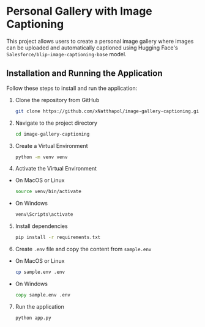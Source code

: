 # Personal Gallery with Image Captioning

This project allows users to create a personal image gallery where images can be uploaded and automatically captioned using Hugging Face's `Salesforce/blip-image-captioning-base` model.

## Installation and Running the Application

Follow these steps to install and run the application:

1. Clone the repository from GitHub

   ```bash
   git clone https://github.com/xNatthapol/image-gallery-captioning.git
   ```

2. Navigate to the project directory

   ```bash
   cd image-gallery-captioning
   ```

3. Create a Virtual Environment

   ```bash
   python -m venv venv
   ```

4. Activate the Virtual Environment

- On MacOS or Linux
  ```bash
  source venv/bin/activate
  ```
- On Windows
  ```cmd
  venv\Scripts\activate
  ```

5. Install dependencies

   ```bash
   pip install -r requirements.txt
   ```

6. Create `.env` file and copy the content from `sample.env`

- On MacOS or Linux
  ```bash
  cp sample.env .env
  ```
- On Windows
  ```cmd
  copy sample.env .env
  ```

7. Run the application

   ```bash
   python app.py
   ```
